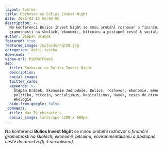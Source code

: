 ```yaml
---
layout: tvorba
title: Rozhovor na Bulios Invest Night
date: 2023-02-15 00:00:00
description: >-
  Na konferenci Bulios Invest Night se mnou proběhl rozhovor o finanční
  gramotnosti na školách, ekonomii, bitcoinu a postupné cestě k socialismu.
author: Štěpán Drábek
featured: true
featured_image: /uploads/hq720.jpg
categories: dalsi tvorba
download:
video-url: hSOMW7CNmok
seo:
  title: Rozhovor na Bulios Invest Night
  description:
  social_image:
  twitter_card:
  keywords: >-
    Štěpán Drábek, Ekonomie Jednoduše, Bulios, rozhovor, ekonomie, měnová
    politika, bitcoin, socialismus, kapitalismus, Hayek, cesta do otroctví,
    ekologie
  hide-from-google: false
_comments:
  title: Max 70 characters
  social_image: landscape 1200 x 600px
---
```

Na konferenci **Bulios Invest Night** se mnou proběhl rozhovor o *finanční gramotnosti na školách, ekonomii, bitcoinu, environmentalismu a postupné cestě do otroctví (*tj. k socialismu*).*